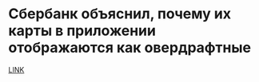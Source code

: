 # Сбербанк объяснил, почему их карты в приложении отображаются как овердрафтные



[LINK](https://varlamov.ru/2553127.html)